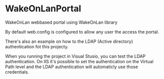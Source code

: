 # WakeOnLanPortal
WakeOnLan webbased portal using WakeOnLan library

By default web.config is configured to allow any user the access the portal.

There's also an example on how to the LDAP (Active directory) authentication fot this projecty.

When you running the project in Visual Stusio, you can test the LDAP authentication.
On IIS it's possible to set the authentication on the Virtual Path level and the LDAP authentication will automaticly use those credentials.
